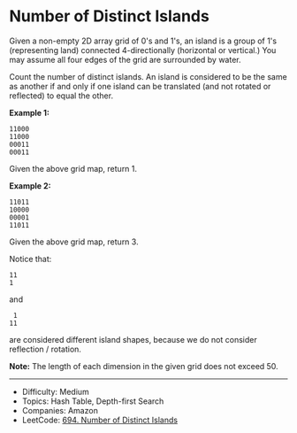 # Number of Distinct Islands

Given a non-empty 2D array grid of 0's and 1's, an island is a group of 1's (representing land) connected 4-directionally (horizontal or vertical.) You may assume all four edges of the grid are surrounded by water.

Count the number of distinct islands. An island is considered to be the same as another if and only if one island can be translated (and not rotated or reflected) to equal the other.

**Example 1:**
```
11000
11000
00011
00011
```
Given the above grid map, return 1.

**Example 2:**
```
11011
10000
00001
11011
```
Given the above grid map, return 3.

Notice that:
```
11
1
```
and
```
 1
11
```
are considered different island shapes, because we do not consider reflection / rotation.

**Note:** The length of each dimension in the given grid does not exceed 50.

---

* Difficulty: Medium
* Topics: Hash Table, Depth-first Search
* Companies: Amazon
* LeetCode: [694. Number of Distinct Islands](https://leetcode.com/problems/number-of-distinct-islands/description/)
